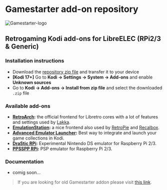 # Gamestarter add-on repository
![Gamestarter-logo](https://github.com/bite-your-idols/gamestarter/raw/master/packages/assets/gamestarter-logo-dark.jpg)

## Retrogaming Kodi add-ons for LibreELEC (RPi2/3 & Generic)

### Installation instructions
- Download the [repository zip file](https://goo.gl/m36qLT) and transfer it to your device
- **[Kodi 17+]** Go to **Kodi → Settings → System → Add-ons** and enable **Unknown sources**
- Go to **Kodi → Add-ons → Install from zip file** and select the downloaded `.zip` file


### Available add-ons
- **[RetroArch](http://www.retroarch.com/):** the official frontend for Libretro cores with a lot of features and settings used by [Lakka](http://www.lakka.tv/).
- **[EmulationStation](http://emulationstation.org/):** a nice frontend also used by [RetroPie](https://retropie.org.uk/) and [Recalbox](https://recalbox.com/).
- **[Advanced Emulator Launcher](http://forum.kodi.tv/showthread.php?tid=287826):** Best way to integrate and launch your game collections in Kodi.
- **[DraStic RPi](https://www.raspberrypi.org/forums/viewtopic.php?t=170820&p=1104991):** Experimental Nintendo DS emulator for Raspberry Pi 2/3.
- **[PPSSPP RPi](http://ppsspp.org/):** PSP emulator for Raspberry Pi 2/3.

### Documentation
- comig soon...

> If you are looking for old Gamestarter addon please visit [this link](https://goo.gl/KYwp4q).